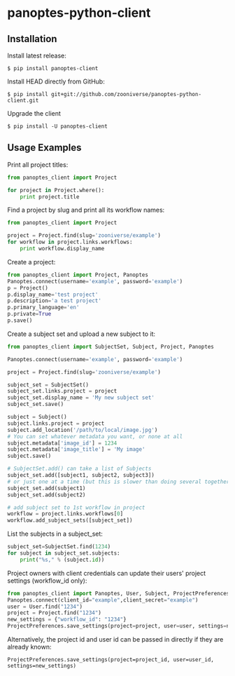 # panoptes-python-client

## Installation

Install latest release:

```
$ pip install panoptes-client
```

Install HEAD directly from GitHub:

```
$ pip install git+git://github.com/zooniverse/panoptes-python-client.git
```

Upgrade the client
```
$ pip install -U panoptes-client
```

## Usage Examples

Print all project titles:

```python
from panoptes_client import Project

for project in Project.where():
    print project.title
```

Find a project by slug and print all its workflow names:

```python
from panoptes_client import Project

project = Project.find(slug='zooniverse/example')
for workflow in project.links.workflows:
    print workflow.display_name
```

Create a project:

```python
from panoptes_client import Project, Panoptes
Panoptes.connect(username='example', password='example')
p = Project()
p.display_name='test project'
p.description='a test project'
p.primary_language='en'
p.private=True
p.save()
```

Create a subject set and upload a new subject to it:

```python
from panoptes_client import SubjectSet, Subject, Project, Panoptes

Panoptes.connect(username='example', password='example')

project = Project.find(slug='zooniverse/example')

subject_set = SubjectSet()
subject_set.links.project = project
subject_set.display_name = 'My new subject set'
subject_set.save()

subject = Subject()
subject.links.project = project
subject.add_location('/path/to/local/image.jpg')
# You can set whatever metadata you want, or none at all
subject.metadata['image_id'] = 1234
subject.metadata['image_title'] = 'My image'
subject.save()

# SubjectSet.add() can take a list of Subjects
subject_set.add([subject1, subject2, subject3])
# or just one at a time (but this is slower than doing several together)
subject_set.add(subject1)
subject_set.add(subject2)

# add subject set to 1st workflow in project
workflow = project.links.workflows[0]
workflow.add_subject_sets([subject_set])
```

List the subjects in a subject_set:

```python
subject_set=SubjectSet.find(1234)
for subject in subject_set.subjects:
    print("%s," % (subject.id))
```

Project owners with client credentials can update their users' project settings (workflow_id only):

```python
from panoptes_client import Panoptes, User, Subject, ProjectPreferences
Panoptes.connect(client_id="example",client_secret="example")
user = User.find("1234")
project = Project.find("1234")
new_settings = {"workflow_id": "1234"}
ProjectPreferences.save_settings(project=project, user=user, settings=new_settings)
```
Alternatively, the project id and user id can be passed in directly if they are already known:

 `ProjectPreferences.save_settings(project=project_id, user=user_id, settings=new_settings)`
